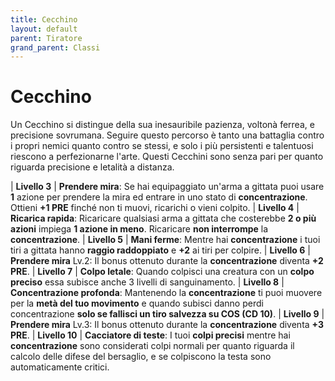 ```yaml
---
title: Cecchino
layout: default
parent: Tiratore
grand_parent: Classi
---
```


# **Cecchino**

Un Cecchino si distingue della sua inesauribile pazienza, voltonà ferrea, e precisione sovrumana. Seguire questo percorso è tanto una battaglia contro i propri nemici quanto contro se stessi, e solo i più persistenti e talentuosi riescono a perfezionarne l'arte. Questi Cecchini sono senza pari per quanto riguarda precisione e letalità a distanza.

| **Livello 3**  | **Prendere mira**: Se hai equipaggiato un'arma a gittata puoi usare **1** azione per prendere la mira ed entrare in uno stato di **concentrazione**. Ottieni **+1 PRE** finché non ti muovi, ricarichi o vieni colpito.
| **Livello 4**  | **Ricarica rapida**: Ricaricare qualsiasi arma a gittata che costerebbe **2 o più azioni** impiega **1 azione in meno**. Ricaricare **non interrompe** la **concentrazione**.
| **Livello 5**  | **Mani ferme**: Mentre hai **concentrazione** i tuoi tiri a gittata hanno **raggio raddoppiato** e **+2** ai tiri per colpire.
| **Livello 6**  | **Prendere mira** Lv.2: Il bonus ottenuto durante la **concentrazione** diventa **+2 PRE**.
| **Livello 7**  | **Colpo letale**: Quando colpisci una creatura con un **colpo preciso** essa subisce anche 3 livelli di sanguinamento.
| **Livello 8**  | **Concentrazione profonda**: Mantenendo la **concentrazione** ti puoi muovere per la **metà del tuo movimento** e quando subisci danno perdi concentrazione **solo se fallisci un tiro salvezza su COS (CD 10)**.
| **Livello 9**  | **Prendere mira** Lv.3: Il bonus ottenuto durante la **concentrazione** diventa **+3 PRE**.
| **Livello 10**  | **Cacciatore di teste**: I tuoi **colpi precisi** mentre hai **concentrazione** sono considerati colpi normali per quanto riguarda il calcolo delle difese del bersaglio, e se colpiscono la testa sono automaticamente critici.